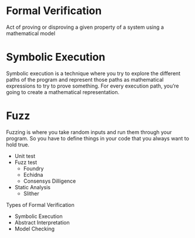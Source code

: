# Formal Verification

Act of proving or disproving a given property of a system using a mathematical model


# Symbolic Execution

Symbolic execution is a technique where you try to explore the different paths of the program and represent those paths as mathematical expressions to try to prove something. For every execution path, you’re going to create a mathematical representation. 

# Fuzz

Fuzzing is where you take random inputs and run them through your program. So you have to define things in your code that you always want to hold true.



- Unit test
- Fuzz test
    - Foundry
    - Echidna
    - Consensys Dilligence
- Static Analysis
    - Slither


Types of Formal Verification
- Symbolic Execution
- Abstract Interpretation
- Model Checking